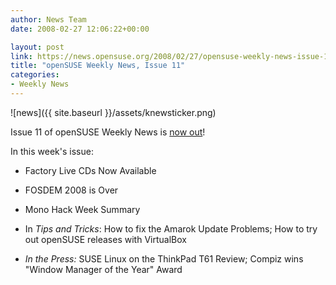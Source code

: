 ```yaml
---
author: News Team
date: 2008-02-27 12:06:22+00:00

layout: post
link: https://news.opensuse.org/2008/02/27/opensuse-weekly-news-issue-11/
title: "openSUSE Weekly News, Issue 11"
categories:
- Weekly News
---
```



![news]({{ site.baseurl }}/assets/knewsticker.png)

Issue 11 of openSUSE Weekly News is [now out](http://en.opensuse.org/OpenSUSE_Weekly_News/11)!

In this week's issue:



	
  * Factory Live CDs Now Available


	
  * FOSDEM 2008 is Over


	
  * Mono Hack Week Summary


	
  * In _Tips and Tricks_: How to fix the Amarok Update Problems; How to try out openSUSE releases with VirtualBox


	
  * _In the Press:_ SUSE Linux on the ThinkPad T61 Review; Compiz wins "Window Manager of the Year" Award 



		
